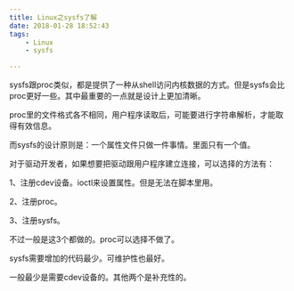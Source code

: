 ```yaml
---
title: Linux之sysfs了解
date: 2018-01-28 18:52:43
tags:
	- Linux
	- sysfs

---
```




sysfs跟proc类似，都是提供了一种从shell访问内核数据的方式。但是sysfs会比proc更好一些。其中最重要的一点就是设计上更加清晰。

proc里的文件格式各不相同，用户程序读取后，可能要进行字符串解析，才能取得有效信息。

而sysfs的设计原则是：一个属性文件只做一件事情。里面只有一个值。



对于驱动开发者，如果想要把驱动跟用户程序建立连接，可以选择的方法有：

1、注册cdev设备。ioctl来设置属性。但是无法在脚本里用。

2、注册proc。

3、注册sysfs。

不过一般是这3个都做的。proc可以选择不做了。

sysfs需要增加的代码最少。可维护性也最好。

一般最少是需要cdev设备的。其他两个是补充性的。

